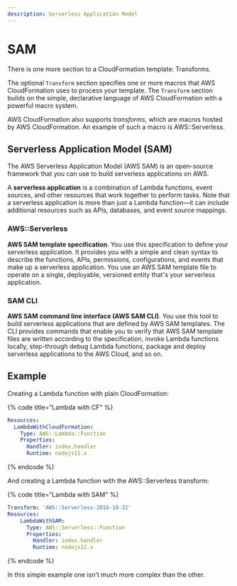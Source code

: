 ```yaml
---
description: Serverless Application Model
---
```


# SAM

There is one more section to a CloudFormation template: Transforms.

The optional `Transform` section specifies one or more macros that AWS CloudFormation uses to process your template. The `Transform` section builds on the simple, declarative language of AWS CloudFormation with a powerful macro system.

AWS CloudFormation also supports _transforms_, which are macros hosted by AWS CloudFormation. An example of such a macro is AWS::Serverless.

## Serverless Application Model (SAM)

The AWS Serverless Application Model (AWS SAM) is an open-source framework that you can use to build serverless applications on AWS.

A **serverless application** is a combination of Lambda functions, event sources, and other resources that work together to perform tasks. Note that a serverless application is more than just a Lambda function—it can include additional resources such as APIs, databases, and event source mappings.

### AWS::Serverless

**AWS SAM template specification**. You use this specification to define your serverless application. It provides you with a simple and clean syntax to describe the functions, APIs, permissions, configurations, and events that make up a serverless application. You use an AWS SAM template file to operate on a single, deployable, versioned entity that's your serverless application.

### SAM CLI

**AWS SAM command line interface (AWS SAM CLI)**. You use this tool to build serverless applications that are defined by AWS SAM templates. The CLI provides commands that enable you to verify that AWS SAM template files are written according to the specification, invoke Lambda functions locally, step-through debug Lambda functions, package and deploy serverless applications to the AWS Cloud, and so on.

## Example

Creating a Lambda function with plain CloudFormation:

{% code title="Lambda with CF" %}
```yaml
Resources:
  LambdaWithCloudFormation:  
    Type: AWS::Lambda::Function
    Properties: 
      Handler: index.handler
      Runtime: nodejs12.x
```
{% endcode %}

And creating a Lambda function with the AWS::Serverless transform:

{% code title="Lambda with SAM" %}
```yaml
Transform: 'AWS::Serverless-2016-10-31'
Resources:
    LambdaWithSAM:
      Type: AWS::Serverless::Function
      Properties:
        Handler: index.handler
        Runtime: nodejs12.x
```
{% endcode %}

In this simple example one isn't much more complex than the other.
